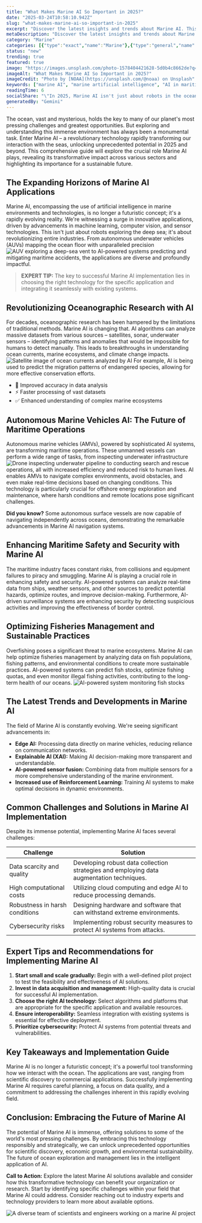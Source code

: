 ```yaml
---
title: "What Makes Marine AI So Important in 2025?"
date: "2025-03-24T10:58:10.942Z"
slug: "what-makes-marine-ai-so-important-in-2025"
excerpt: "Discover the latest insights and trends about Marine AI. This comprehensive guide covers everything you need to know about Marine AI in 2025."
metaDescription: "Discover the latest insights and trends about Marine AI. This comprehensive guide covers everything you need to know about Marine AI in 2025."
category: "Marine"
categories: [{"type":"exact","name":"Marine"},{"type":"general","name":"Technology"},{"type":"medium","name":"Robotics"},{"type":"specific","name":"Computer Vision"},{"type":"niche","name":"Object Detection"}]
status: "new"
trending: true
featured: true
image: "https://images.unsplash.com/photo-1578404421628-5d0b4c8662de?q=85&w=1200&fit=max&fm=webp&auto=compress"
imageAlt: "What Makes Marine AI So Important in 2025?"
imageCredit: "Photo by [NOAA](https://unsplash.com/@noaa) on Unsplash"
keywords: ["marine AI", "marine artificial intelligence", "AI in maritime", "autonomous marine vehicles AI", "marine robotics AI", "AI for oceanographic research", "marine AI applications", "buy marine AI systems", "marine AI software", "best marine AI solutions"]
readingTime: 6
socialShare: "\"In 2025, Marine AI isn't just about robots in the ocean; it's about revolutionizing entire industries, from fisheries management to maritime safety, and unlocking the ocean's vast potential for a sustainable future.\""
generatedBy: "Gemini"
---
```




The ocean, vast and mysterious, holds the key to many of our planet's most pressing challenges and greatest opportunities.  But exploring and understanding this immense environment has always been a monumental task.  Enter Marine AI – a revolutionary technology rapidly transforming our interaction with the seas, unlocking unprecedented potential in 2025 and beyond. This comprehensive guide will explore the crucial role Marine AI plays, revealing its transformative impact across various sectors and highlighting its importance for a sustainable future.

## The Expanding Horizons of Marine AI Applications

Marine AI, encompassing the use of artificial intelligence in marine environments and technologies, is no longer a futuristic concept; it's a rapidly evolving reality.  We're witnessing a surge in innovative applications, driven by advancements in machine learning, computer vision, and sensor technologies. This isn't just about robots exploring the deep sea; it's about revolutionizing entire industries.  From autonomous underwater vehicles (AUVs) mapping the ocean floor with unparalleled precision ![AUV exploring a deep-sea vent](https://images.unsplash.com/photo-1561486462-89834a03cb72?q=85&w=1200&fit=max&fm=webp&auto=compress) to AI-powered systems predicting and mitigating maritime accidents, the applications are diverse and profoundly impactful.

> **EXPERT TIP:**  The key to successful Marine AI implementation lies in choosing the right technology for the specific application and integrating it seamlessly with existing systems.

## Revolutionizing Oceanographic Research with AI

For decades, oceanographic research has been hampered by the limitations of traditional methods.  Marine AI is changing that.  AI algorithms can analyze massive datasets from various sources – satellites, sonar, underwater sensors – identifying patterns and anomalies that would be impossible for humans to detect manually. This leads to breakthroughs in understanding ocean currents, marine ecosystems, and climate change impacts. ![Satellite image of ocean currents analyzed by AI](https://images.unsplash.com/photo-1561481006-77453aaf49da?q=85&w=1200&fit=max&fm=webp&auto=compress)  For example, AI is being used to predict the migration patterns of endangered species, allowing for more effective conservation efforts.

* 🔑 Improved accuracy in data analysis
* ⚡ Faster processing of vast datasets
* ✅ Enhanced understanding of complex marine ecosystems

## Autonomous Marine Vehicles AI: The Future of Maritime Operations

Autonomous marine vehicles (AMVs), powered by sophisticated AI systems, are transforming maritime operations.  These unmanned vessels can perform a wide range of tasks, from inspecting underwater infrastructure ![Drone inspecting underwater pipeline](https://images.unsplash.com/photo-1561990986-c31dbb3cb368?q=85&w=1200&fit=max&fm=webp&auto=compress) to conducting search and rescue operations, all with increased efficiency and reduced risk to human lives.  AI enables AMVs to navigate complex environments, avoid obstacles, and even make real-time decisions based on changing conditions. This technology is particularly crucial for offshore energy exploration and maintenance, where harsh conditions and remote locations pose significant challenges.

**Did you know?**  Some autonomous surface vessels are now capable of navigating independently across oceans, demonstrating the remarkable advancements in Marine AI navigation systems.

## Enhancing Maritime Safety and Security with Marine AI

The maritime industry faces constant risks, from collisions and equipment failures to piracy and smuggling.  Marine AI is playing a crucial role in enhancing safety and security.  AI-powered systems can analyze real-time data from ships, weather sensors, and other sources to predict potential hazards, optimize routes, and improve decision-making.  Furthermore, AI-driven surveillance systems are enhancing security by detecting suspicious activities and improving the effectiveness of border control.

## Optimizing Fisheries Management and Sustainable Practices

Overfishing poses a significant threat to marine ecosystems.  Marine AI can help optimize fisheries management by analyzing data on fish populations, fishing patterns, and environmental conditions to create more sustainable practices. AI-powered systems can predict fish stocks, optimize fishing quotas, and even monitor illegal fishing activities, contributing to the long-term health of our oceans.  ![AI-powered system monitoring fish stocks](https://images.unsplash.com/photo-1579004993802-c2c5796a5989?q=85&w=1200&fit=max&fm=webp&auto=compress)

## The Latest Trends and Developments in Marine AI

The field of Marine AI is constantly evolving.  We're seeing significant advancements in:

* **Edge AI:** Processing data directly on marine vehicles, reducing reliance on communication networks.
* **Explainable AI (XAI):**  Making AI decision-making more transparent and understandable.
* **AI-powered sensor fusion:** Combining data from multiple sensors for a more comprehensive understanding of the marine environment.
* **Increased use of Reinforcement Learning:** Training AI systems to make optimal decisions in dynamic environments.

## Common Challenges and Solutions in Marine AI Implementation

Despite its immense potential, implementing Marine AI faces several challenges:

| Challenge                     | Solution                                                                   |
|------------------------------|---------------------------------------------------------------------------|
| Data scarcity and quality     | Developing robust data collection strategies and employing data augmentation techniques. |
| High computational costs       | Utilizing cloud computing and edge AI to reduce processing demands.          |
| Robustness in harsh conditions | Designing hardware and software that can withstand extreme environments.     |
| Cybersecurity risks            | Implementing robust security measures to protect AI systems from attacks.     |

## Expert Tips and Recommendations for Implementing Marine AI

1. **Start small and scale gradually:** Begin with a well-defined pilot project to test the feasibility and effectiveness of AI solutions.
2. **Invest in data acquisition and management:** High-quality data is crucial for successful AI implementation.
3. **Choose the right AI technology:** Select algorithms and platforms that are appropriate for the specific application and available resources.
4. **Ensure interoperability:**  Seamless integration with existing systems is essential for effective deployment.
5. **Prioritize cybersecurity:** Protect AI systems from potential threats and vulnerabilities.

## Key Takeaways and Implementation Guide

Marine AI is no longer a futuristic concept; it's a powerful tool transforming how we interact with the ocean.  The applications are vast, ranging from scientific discovery to commercial applications.  Successfully implementing Marine AI requires careful planning, a focus on data quality, and a commitment to addressing the challenges inherent in this rapidly evolving field.

## Conclusion: Embracing the Future of Marine AI

The potential of Marine AI is immense, offering solutions to some of the world's most pressing challenges.  By embracing this technology responsibly and strategically, we can unlock unprecedented opportunities for scientific discovery, economic growth, and environmental sustainability.  The future of ocean exploration and management lies in the intelligent application of AI.

**Call to Action:**  Explore the latest Marine AI solutions available and consider how this transformative technology can benefit your organization or research.  Start by identifying specific challenges within your field that Marine AI could address.  Consider reaching out to industry experts and technology providers to learn more about available options.

![A diverse team of scientists and engineers working on a marine AI project](https://images.unsplash.com/photo-1578404421628-5d0b4c8662de?q=85&w=1200&fit=max&fm=webp&auto=compress)

